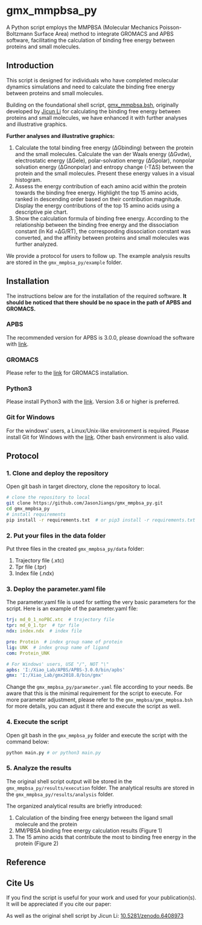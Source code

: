 # gmx_mmpbsa_py
A Python script employs the MMPBSA (Molecular Mechanics Poisson-Boltzmann Surface Area) method to integrate GROMACS 
and APBS software, facilitating the calculation of binding free energy between proteins and small molecules.

## Introduction
This script is designed for individuals who have completed molecular dynamics simulations and need to calculate the 
binding free energy between proteins and small molecules. 

Building on the foundational shell script, [gmx_mmpbsa.bsh](https://github.com/Jerkwin/gmxtools/blob/master/gmx_mmpbsa/gmx_mmpbsa.bsh), 
originally developed by [Jicun Li](https://github.com/Jerkwin)
for calculating the binding free energy between proteins and small molecules, we have enhanced it with further analyses 
and illustrative graphics.

**Further analyses and illustrative graphics:**
1. Calculate the total binding free energy (ΔGbinding) between the protein and the small molecules. 
Calculate the van der Waals energy (ΔGvdw), electrostatic energy (ΔGele), polar-solvation energy (ΔGpolar), 
nonpolar solvation energy (ΔGnonpolar) and entropy change (-TΔS) between the protein and the small molecules. 
Present these energy values in a visual histogram.
2. Assess the energy contribution of each amino acid within the protein towards the binding free energy. 
Highlight the top 15 amino acids, ranked in descending order based on their contribution magnitude. 
Display the energy contributions of the top 15 amino acids using a descriptive pie chart.
3. Show the calculation formula of binding free energy. 
According to the relationship between the binding free energy and the dissociation constant (ln Kd =ΔG/RT), 
the corresponding dissociation constant was converted, and the affinity between proteins and small molecules was further analyzed. 



We provide a protocol for users to follow up. The example analysis results are stored in the 
`gmx_mmpbsa_py/example` folder.

## Installation
The instructions below are for the installation of the required software. 
**It should be noticed that there should be no space in the path of APBS and GROMACS.**
### APBS
The recommended version for APBS is 3.0.0, 
please download the software with [link](https://github.com/Electrostatics/apbs/releases/tag/v3.0.0).
### GROMACS
Please refer to the [link](https://manual.gromacs.org/documentation/current/index.html) for GROMACS installation.
### Python3
Please install Python3 with the [link](https://www.python.org/downloads/).
Version 3.6 or higher is preferred.
### Git for Windows
For the windows' users, a Linux/Unix-like environment is required. Please install Git for Windows with the 
[link](https://git-scm.com/downloads). Other bash environment is also valid.


## Protocol

### 1. Clone and deploy the repository
Open git bash in target directory, clone the repository to local.
```bash
# clone the repository to local
git clone https://github.com/JasonJiangs/gmx_mmpbsa_py.git
cd gmx_mmpbsa_py
# install requirements
pip install -r requirements.txt  # or pip3 install -r requirements.txt
```
### 2. Put your files in the data folder
Put three files in the created `gmx_mmpbsa_py/data` folder:
1. Trajectory file (.xtc)
2. Tpr file (.tpr)
3. Index file (.ndx)

### 3. Deploy the parameter.yaml file
The parameter.yaml file is used for setting the very basic parameters for the script.
Here is an example of the parameter.yaml file:
```yaml
trj: md_0_1_noPBC.xtc  # trajectory file
tpr: md_0_1.tpr  # tpr file
ndx: index.ndx  # index file

pro: Protein  # index group name of protein
lig: UNK  # index group name of ligand
com: Protein_UNK

# For Windows' users, USE "/", NOT "\"
apbs: 'I:/Xiao_Lab/APBS/APBS-3.0.0/bin/apbs'  
gmx: 'I:/Xiao_Lab/gmx2018.8/bin/gmx'
```
Change the `gmx_mmpbsa_py/parameter.yaml` file according to your needs. Be aware that this
is the minimal requirement for the script to execute. For more parameter adjustment, please refer to the
`gmx_mmpbsa/gmx_mmpbsa.bsh` for more details, you can adjust it there and execute the script as well.

### 4. Execute the script
Open git bash in the `gmx_mmpbsa_py` folder and execute the script with the command below:
```bash
python main.py # or python3 main.py
```

### 5. Analyze the results
The original shell script output will be stored in the `gmx_mmpbsa_py/results/execution` folder.
The analytical results are stored in the `gmx_mmpbsa_py/results/analysis` folder.

The organized analytical results are briefly introduced:
1. Calculation of the binding free energy between the ligand small molecule and the protein
2. MM/PBSA binding free energy calculation results (Figure 1)
3. The 15 amino acids that contribute the most to binding free energy in the protein (Figure 2)

## Reference



## Cite Us
If you find the script is useful for your work and used for your publication(s).
It will be appreciated if you cite our paper:


As well as the original shell script by Jicun Li: [10.5281/zenodo.6408973](https://zenodo.org/record/6408973)
